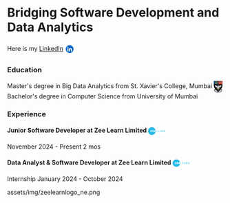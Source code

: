 # Bridging Software Development and Data Analytics

Here is my [LinkedIn](https://www.linkedin.com/in/karthikchauhan)<a href="https://www.linkedin.com/in/karthikchauhan"><img src="assets/img/lnkin.png" width="30px" style="vertical-align: middle;"></a>

### Education
Master's degree in Big Data Analytics from St. Xavier's College, Mumbai <img src="assets/img/St._Xavier's_College,_Mumbai_crest.png" width="20px" style="vertical-align: middle;">
Bachelor's degree in Computer Science from University of Mumbai 

### Experience

#### Junior Software Developer at Zee Learn Limited  <img src="assets/img/zeelearnlogo_ne.png" width="40px" style="vertical-align: middle;">
November 2024 - Present 2 mos

#### Data Analyst & Software Developer at Zee Learn Limited <img src="assets/img/zeelearnlogo_ne.png" width="40px" style="vertical-align: middle;">
Internship
January 2024 - October 2024

assets/img/zeelearnlogo_ne.png
